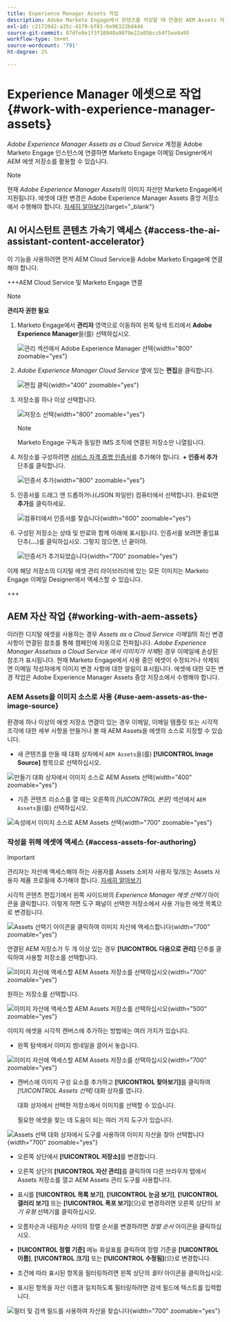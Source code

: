 ```yaml
---
title: Experience Manager Assets 작업
description: Adobe Marketo Engage에서 콘텐츠를 작성할 때 연결된 AEM Assets 저장소의 이미지 에셋을 사용하는 방법을 알아봅니다.
exl-id: c2172042-a35c-4179-bf81-6e96323bd4d4
source-git-commit: 87dfe8e1f3f10940a9079e22a056ccb4f5ea9a95
workflow-type: tm+mt
source-wordcount: '791'
ht-degree: 2%

---
```


# Experience Manager 에셋으로 작업 {#work-with-experience-manager-assets}

_Adobe Experience Manager Assets as a Cloud Service_ 계정을 Adobe Marketo Engage 인스턴스에 연결하면 Marketo Engage 이메일 Designer에서 AEM 에셋 저장소를 활용할 수 있습니다.

>[!NOTE]
>
>현재 _Adobe Experience Manager Assets_&#x200B;의 이미지 자산만 Marketo Engage에서 지원됩니다. 에셋에 대한 변경은 Adobe Experience Manager Assets 중앙 저장소에서 수행해야 합니다. [자세히 알아보기](https://experienceleague.adobe.com/ko/docs/experience-manager-cloud-service/content/assets/manage/manage-digital-assets){target="_blank"}

## AI 어시스턴트 콘텐츠 가속기 액세스 {#access-the-ai-assistant-content-accelerator}

이 기능을 사용하려면 먼저 AEM Cloud Service을 Adobe Marketo Engage에 연결해야 합니다.

+++AEM Cloud Service 및 Marketo Engage 연결

>[!NOTE]
>
>**관리자 권한 필요**

1. Marketo Engage에서 **관리자** 영역으로 이동하여 왼쪽 탐색 트리에서 **Adobe Experience Manager**&#x200B;을(를) 선택하십시오.

   ![관리 섹션에서 Adobe Experience Manager 선택](assets/access-the-ai-assistant-content-accelerator-1.png){width="800" zoomable="yes"}

1. _Adobe Experience Manager Cloud Service_ 옆에 있는 **편집**&#x200B;을 클릭합니다.

   ![편집 클릭](assets/access-the-ai-assistant-content-accelerator-2.png){width="400" zoomable="yes"}

1. 저장소를 하나 이상 선택합니다.

   ![저장소 선택](assets/access-the-ai-assistant-content-accelerator-3.png){width="800" zoomable="yes"}

   >[!NOTE]
   >
   >Marketo Engage 구독과 동일한 IMS 조직에 연결된 저장소만 나열됩니다.

1. 저장소를 구성하려면 [서비스 자격 증명 인증서](https://experienceleague.adobe.com/ko/docs/experience-manager-learn/getting-started-with-aem-headless/authentication/service-credentials)를 추가해야 합니다. **+ 인증서 추가** 단추를 클릭합니다.

   ![인증서 추가](assets/access-the-ai-assistant-content-accelerator-4.png){width="800" zoomable="yes"}

1. 인증서를 드래그 앤 드롭하거나(JSON 파일만) 컴퓨터에서 선택합니다. 완료되면 **추가**&#x200B;를 클릭하세요.

   ![컴퓨터에서 인증서를 찾습니다](assets/access-the-ai-assistant-content-accelerator-5.png){width="600" zoomable="yes"}

1. 구성된 저장소는 상태 및 만료와 함께 아래에 표시됩니다. 인증서를 보려면 줄임표 단추(**...**)를 클릭하십시오. 그렇지 않으면, 넌 끝이야.

   ![인증서가 추가되었습니다](assets/access-the-ai-assistant-content-accelerator-6.png){width="700" zoomable="yes"}

이제 해당 저장소의 디지털 에셋 관리 라이브러리에 있는 모든 이미지는 Marketo Engage 이메일 Designer에서 액세스할 수 있습니다.

+++

## AEM 자산 작업 {#working-with-aem-assets}

이러한 디지털 에셋을 사용하는 경우 _Assets as a Cloud Service 이메일_&#x200B;의 최신 변경 사항이 연결된 참조를 통해 캠페인에 자동으로 전파됩니다. _Adobe Experience Manager Assetsas a Cloud Service 에서 이미지가 삭제_&#x200B;된 경우 이메일에 손상된 참조가 표시됩니다. 현재 Marketo Engage에서 사용 중인 에셋이 수정되거나 삭제되면 이메일 작성자에게 이미지 변경 사항에 대한 알림이 표시됩니다. 에셋에 대한 모든 변경 작업은 Adobe Experience Manager Assets 중앙 저장소에서 수행해야 합니다.

### AEM Assets을 이미지 소스로 사용 {#use-aem-assets-as-the-image-source}

환경에 하나 이상의 에셋 저장소 연결이 있는 경우 이메일, 이메일 템플릿 또는 시각적 조각에 대한 세부 사항을 만들거나 볼 때 AEM Assets을 에셋의 소스로 지정할 수 있습니다.

* 새 콘텐츠를 만들 때 대화 상자에서 `AEM Assets`을(를) **[!UICONTROL Image Source]** 항목으로 선택하십시오.

![만들기 대화 상자에서 이미지 소스로 AEM Assets 선택](assets/work-with-experience-manager-assets-1.png){width="400" zoomable="yes"}

* 기존 콘텐츠 리소스를 열 때는 오른쪽의 _[!UICONTROL 본문]_ 섹션에서 `AEM Assets`을(를) 선택하십시오.

![속성에서 이미지 소스로 AEM Assets 선택](assets/work-with-experience-manager-assets-2.png){width="700" zoomable="yes"}

### 작성을 위해 에셋에 액세스 {#access-assets-for-authoring}

>[!IMPORTANT]
>
>관리자는 자산에 액세스해야 하는 사용자를 Assets 소비자 사용자 및/또는 Assets 사용자 제품 프로필에 추가해야 합니다. [자세히 알아보기](https://experienceleague.adobe.com/ko/docs/experience-manager-cloud-service/content/security/ims-support#managing-products-and-user-access-in-admin-console)

시각적 콘텐츠 편집기에서 왼쪽 사이드바의 _Experience Manager 에셋 선택기_ 아이콘을 클릭합니다. 이렇게 하면 도구 패널이 선택한 저장소에서 사용 가능한 에셋 목록으로 변경됩니다.

![Assets 선택기 아이콘을 클릭하여 이미지 자산에 액세스합니다](assets/work-with-experience-manager-assets-3.png){width="700" zoomable="yes"}

연결된 AEM 저장소가 두 개 이상 있는 경우 **[!UICONTROL 다음으로 관리]** 단추를 클릭하여 사용할 저장소를 선택합니다.

![이미지 자산에 액세스할 AEM Assets 저장소를 선택하십시오](assets/work-with-experience-manager-assets-4.png){width="700" zoomable="yes"}

원하는 저장소를 선택합니다.

![이미지 자산에 액세스할 AEM Assets 저장소를 선택하십시오](assets/work-with-experience-manager-assets-5.png){width="500" zoomable="yes"}

이미지 에셋을 시각적 캔버스에 추가하는 방법에는 여러 가지가 있습니다.

* 왼쪽 탐색에서 이미지 썸네일을 끌어서 놓습니다.

![이미지 자산에 액세스할 AEM Assets 저장소를 선택하십시오](assets/work-with-experience-manager-assets-6.png){width="700" zoomable="yes"}

* 캔버스에 이미지 구성 요소를 추가하고 **[!UICONTROL 찾아보기]**&#x200B;를 클릭하여 _[!UICONTROL Assets 선택]_ 대화 상자를 엽니다.

  대화 상자에서 선택한 저장소에서 이미지를 선택할 수 있습니다.

  필요한 에셋을 찾는 데 도움이 되는 여러 가지 도구가 있습니다.

![Assets 선택 대화 상자에서 도구를 사용하여 이미지 자산을 찾아 선택합니다](assets/work-with-experience-manager-assets-7.png){width="700" zoomable="yes"}

* 오른쪽 상단에서 **[!UICONTROL 저장소]**&#x200B;를 변경합니다.

* 오른쪽 상단의 **[!UICONTROL 자산 관리]**&#x200B;를 클릭하여 다른 브라우저 탭에서 Assets 저장소를 열고 AEM Assets 관리 도구를 사용합니다.

* 표시를 **[!UICONTROL 목록 보기]**, **[!UICONTROL 눈금 보기]**, **[!UICONTROL 갤러리 보기]** 또는 **[!UICONTROL 폭포 보기]**(으)로 변경하려면 오른쪽 상단의 _보기 유형_ 선택기를 클릭하십시오.

* 오름차순과 내림차순 사이의 정렬 순서를 변경하려면 _정렬 순서_ 아이콘을 클릭하십시오.

* **[!UICONTROL 정렬 기준]** 메뉴 화살표를 클릭하여 정렬 기준을 **[!UICONTROL 이름]**, **[!UICONTROL 크기]** 또는 **[!UICONTROL 수정됨]**(으)로 변경합니다.

* 조건에 따라 표시된 항목을 필터링하려면 왼쪽 상단의 _필터_ 아이콘을 클릭하십시오.

* 표시된 항목을 자산 이름과 일치하도록 필터링하려면 검색 필드에 텍스트를 입력합니다.

![필터 및 검색 필드를 사용하여 자산을 찾습니다](assets/work-with-experience-manager-assets-8.png){width="700" zoomable="yes"}
